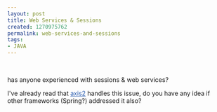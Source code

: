 ```yaml
---
layout: post
title: Web Services & Sessions
created: 1270975762
permalink: web-services-and-sessions
tags:
- JAVA
---
```

<p>&nbsp;</p>
<p>has anyone experienced&nbsp;with sessions &amp; web services?</p>
<p>I've already read that&nbsp;<a target="_blank" style="color: rgb(42, 93, 176); " href="http://www.developer.com/java/web/article.php/3620661/Axis2-Session-Management.htm">axis2</a>&nbsp;handles this issue, do you have any idea if other&nbsp;frameworks&nbsp;(Spring?)&nbsp;addressed it also?</p>
<p>
<meta http-equiv="content-type" content="text/html; charset=utf-8">
<meta http-equiv="content-type" content="text/html; charset=utf-8">
<meta http-equiv="content-type" content="text/html; charset=utf-8" /></meta>
</meta>
</p>
<p>&nbsp;</p>
